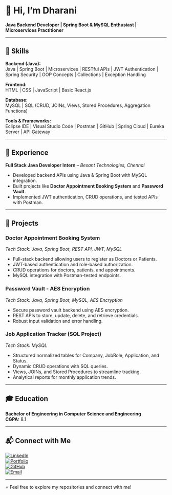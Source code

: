 # 👋 Hi, I’m Dharani
**Java Backend Developer | Spring Boot & MySQL Enthusiast | Microservices Practitioner**

---

## 🧰 Skills

**Backend (Java):**  
Java | Spring Boot | Microservices | RESTful APIs | JWT Authentication | Spring Security | OOP Concepts | Collections | Exception Handling  

**Frontend:**  
HTML | CSS | JavaScript | Basic React.js  

**Database:**  
MySQL | SQL (CRUD, JOINs, Views, Stored Procedures, Aggregation Functions)  

**Tools & Frameworks:**  
Eclipse IDE | Visual Studio Code | Postman | GitHub | Spring Cloud | Eureka Server | API Gateway  

---

## 💼 Experience

**Full Stack Java Developer Intern** – *Besant Technologies, Chennai*  
- Developed backend APIs using Java & Spring Boot with MySQL integration.  
- Built projects like **Doctor Appointment Booking System** and **Password Vault**.  
- Implemented JWT authentication, CRUD operations, and tested APIs with Postman.  

---

## 🚀 Projects

### **Doctor Appointment Booking System**
*Tech Stack: Java, Spring Boot, REST API, JWT, MySQL*  
- Full-stack backend allowing users to register as Doctors or Patients.  
- JWT-based authentication and role-based authorization.  
- CRUD operations for doctors, patients, and appointments.  
- MySQL integration with Postman-tested endpoints.  

### **Password Vault - AES Encryption**
*Tech Stack: Java, Spring Boot, MySQL, AES Encryption*  
- Secure password vault backend using AES encryption.  
- REST APIs to store, update, delete, and retrieve credentials.  
- Robust input validation and error handling.  

### **Job Application Tracker (SQL Project)**
*Tech Stack: MySQL*  
- Structured normalized tables for Company, JobRole, Application, and Status.  
- Dynamic CRUD operations with SQL queries.  
- Views, JOINs, and Stored Procedures to streamline tracking.  
- Analytical reports for monthly application trends.  

---

## 🎓 Education

**Bachelor of Engineering in Computer Science and Engineering**  
**CGPA:** 8.1  

---

## 📬 Connect with Me

[![LinkedIn](https://img.shields.io/badge/LinkedIn-Dharani-blue?style=for-the-badge&logo=linkedin)](https://www.linkedin.com/in/dharanipalanivel/)  
[![Portfolio](https://img.shields.io/badge/Portfolio-View-green?style=for-the-badge&logo=google-chrome)](https://dharani07p.github.io/Portfolio/)  
[![GitHub](https://img.shields.io/badge/GitHub-Dharani-black?style=for-the-badge&logo=github)](https://github.com/Dharani07p)  
[![Email](https://img.shields.io/badge/Email-pdharrani0907@gaml.com-red?style=for-the-badge&logo=gmail)](mailto:pdharrani0907@gaml.com)  

---

⭐ Feel free to explore my repositories and connect with me!
